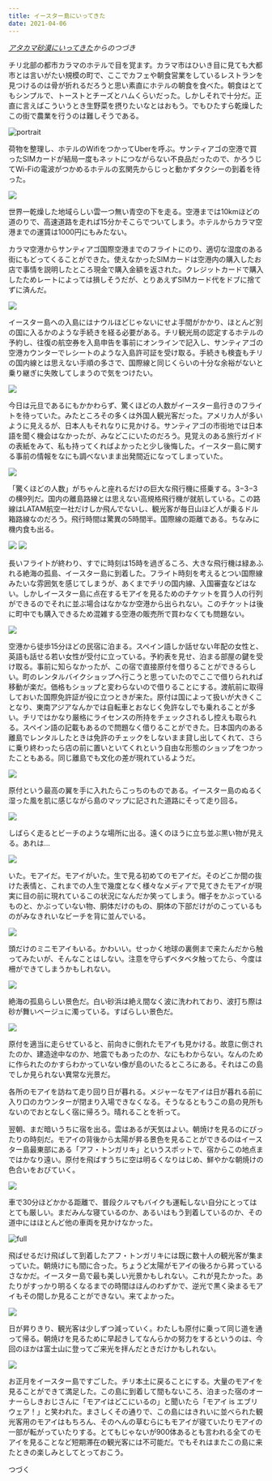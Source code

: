 ```yaml
---
title: イースター島にいってきた
date: 2021-04-06
---
```


*[アタカマ砂漠にいってきた](/post/1612953055)からのつづき*

チリ北部の都市カラマのホテルで目を覚ます。カラマ市はひいき目に見ても大都市とは言いがたい規模の町で、ここでカフェや朝食営業をしているレストランを見つけるのは骨が折れるだろうと思い素直にホテルの朝食を食べた。朝食はとてもシンプルで、トーストとチーズとハムくらいだった。しかしそれで十分だ。正直に言えばこういうとき生野菜を摂りたいなとはおもう。でもひたすら乾燥したこの街で農業を行うのは難しそうである。

![portrait](https://photos.smugmug.com/photos/i-hsjG2SK/1/8e636940/X4/i-hsjG2SK-X4.jpg)

荷物を整理し、ホテルのWifiをつかってUberを呼ぶ。サンティアゴの空港で買ったSIMカードが結局一度もネットにつながらない不良品だったので、かろうじてWi-Fiの電波がつかめるホテルの玄関先からじっと動かずタクシーの到着を待った。

![](https://photos.smugmug.com/photos/i-tPjJKn9/0/5b0852b7/X4/i-tPjJKn9-X4.jpg)

世界一乾燥した地域らしい雲一つ無い青空の下を走る。空港までは10kmほどの道のりで、高速道路を走れば15分かそこらでついてしまう。ホテルからカラマ空港までの運賃は1000円にもみたない。

カラマ空港からサンティアゴ国際空港までのフライトにのり、適切な湿度のある街にもどってくることができた。使えなかったSIMカードは空港内の購入したお店で事情を説明したところ現金で購入金額を返された。クレジットカードで購入したためレートによっては損しそうだが、とりあえずSIMカード代をドブに捨てずに済んだ。

![](https://photos.smugmug.com/photos/i-4PJVTM8/1/dac3c0be/XL/i-4PJVTM8-XL.jpg)

イースター島への入島にはナウルほどじゃないにせよ手間がかかり、ほとんど別の国に入るかのような手続きを経る必要がある。チリ観光局の認定するホテルの予約し、往復の航空券を入島申告を事前にオンラインで記入し、サンティアゴの空港カウンターでレシートのような入島許可証を受け取る。手続きも検査もチリの国内線とは思えない手順の多さで、国際線と同じくらいの十分な余裕がないと乗り継ぎに失敗してしまうので気をつけたい。

![](https://photos.smugmug.com/photos/i-XTr2Hrv/0/b4075038/X4/i-XTr2Hrv-X4.jpg)

今日は元旦であるにもかかわらず、驚くほどの人数がイースター島行きのフライトを待っていた。みたところその多くは外国人観光客だった。アメリカ人が多いように見えるが、日本人もそれなりに見かける。サンティアゴの市街地では日本語を聞く機会はなかったが、みなどこにいたのだろう。見覚えのある旅行ガイドの表紙をみて、私も持ってくればよかったと少し後悔した。イースター島に関する事前の情報をなにも調べないまま出発間近になってしまっていた。

![](https://photos.smugmug.com/photos/i-7JVkzRB/0/7bc17e85/X4/i-7JVkzRB-X4.jpg)

「驚くほどの人数」がちゃんと座れるだけの巨大な飛行機に搭乗する。3−3−3の横9列だ。国内の離島路線とは思えない高規格飛行機が就航している。この路線はLATAM航空一社だけしか飛んでないし、観光客が毎日山ほど人が乗るドル箱路線なのだろう。飛行時間は驚異の5時間半。国際線の距離である。ちなみに機内食も出る。

![](https://photos.smugmug.com/photos/i-FgJVhN3/0/7a8d51ca/X4/i-FgJVhN3-X4.jpg)
![](https://photos.smugmug.com/photos/i-mHzRKZb/0/5c0e8e98/X4/i-mHzRKZb-X4.jpg)

長いフライトが終わり、すでに時刻は15時を過ぎるころ、大きな飛行機は緑あふれる絶海の孤島、イースター島に到着した。フライト時刻を考えるとつい国際線みたいな雰囲気を感じてしまうが、あくまでチリの国内線、入国審査などはない。しかしイースター島に点在するモアイを見るためのチケットを買う人の行列ができるのでそれに並ぶ場合はなかなか空港から出られない。このチケットは後に町中でも購入できるため混雑する空港の販売所で買わなくても問題ない。

![](https://photos.smugmug.com/photos/i-RzCqNcn/0/351b7b8e/X4/i-RzCqNcn-X4.jpg)

空港から徒歩15分ほどの民宿に泊まる。スペイン語しか話せない年配の女性と、英語も話せる若い女性が受付に立っている。予約表を見せ、泊まる部屋の鍵を受け取る。事前に知らなかったが、この宿で直接原付を借りることができるらしい。町のレンタルバイクショップへ行こうと思っていたのでここで借りられれば移動が楽だ。価格もショップと変わらないので借りることにする。渡航前に取得しておいた国際免許証が役に立つときが来た。原付は国によって扱いが大きくことなり、東南アジアなんかでは自転車とおなじく免許なしでも乗れることが多い。チリではかなり厳格にライセンスの所持をチェックされるし控えも取られる。スペイン語の記載もあるので問題なく借りることができた。日本国内のある離島でレンタルしたときは免許のチェックをしないまま貸し出してくれて、さらに乗り終わったら店の前に置いといてくれという自由な形態のショップをつかったこともある。同じ離島でも文化の差が現れているようだ。

![](https://photos.smugmug.com/photos/i-Zfcm2rb/0/1fb608d6/X4/i-Zfcm2rb-X4.jpg)

原付という最高の翼を手に入れたらこっちのものである。イースター島のぬるく湿った風を肌に感じながら島のマップに記された道路にそって走り回る。

![](https://photos.smugmug.com/photos/i-QtzcVHL/0/2e4e64e9/X4/i-QtzcVHL-X4.jpg)

しばらく走るとビーチのような場所に出る。遠くのほうに立ち並ぶ黒い物が見える。あれは…

![](https://photos.smugmug.com/photos/i-rJKVkgP/0/bbe4d4a0/X4/i-rJKVkgP-X4.jpg)

いた。モアイだ。モアイがいた。生で見る初めてのモアイだ。そのどこか間の抜けた表情と、これまでの人生で幾度となく様々なメディアで見てきたモアイが現実に目の前に現れているこの状況になんだか笑ってしまう。帽子をかぶっているものと、かぶっていない物、胴体だけのもの、胴体の下部だけがのこっているものがみなきれいなビーチを背に並んでいる。

![](https://photos.smugmug.com/photos/i-Zq8DXNW/0/7f27ba66/X4/i-Zq8DXNW-X4.jpg)

頭だけのミニモアイもいる。かわいい。せっかく地球の裏側まで来たんだから触ってみたいが、そんなことはしない。注意を守らずベタベタ触ってたら、今度は柵ができてしまうかもしれない。

![](https://photos.smugmug.com/photos/i-xJV4R2B/0/a71efbb2/X4/i-xJV4R2B-X4.jpg)

絶海の孤島らしい景色だ。白い砂浜は絶え間なく波に洗われており、波打ち際は砂が舞いベージュに濁っている。すばらしい景色だ。

![](https://photos.smugmug.com/photos/i-MZJd6K9/0/7ddeeab0/X4/i-MZJd6K9-X4.jpg)

原付を適当に走らせていると、前向きに倒れたモアイも見かける。故意に倒されたのか、建造途中なのか、地震でもあったのか、なにもわからない。なんのために作られたのかすらわかっていない像が島のいたるところにある。それはこの島でしか見られない異常な光景だ。

各所のモアイを訪ねて走り回り日が暮れる。メジャーなモアイは日が暮れる前に入り口のカウンターが閉まり入場できなくなる。そうなるともうこの島の見所もないのでおとなしく宿に帰ろう。晴れることを祈って。

翌朝、まだ暗いうちに宿を出る。雲はあるが天気はよい。朝焼けを見るのにぴったりの時刻だ。モアイの背後から太陽が昇る景色を見ることができるのはイースター島最東部にある「アフ・トンガリキ」というスポットで、宿からこの地点まではかなり遠い。原付を飛ばすうちに空は明るくなりはじめ、鮮やかな朝焼けの色合いをおびていく。

![](https://photos.smugmug.com/photos/i-J69vLnX/0/6e034016/X4/i-J69vLnX-X4.jpg)

車で30分ほどかかる距離で、普段クルマもバイクも運転しない自分にとってはとても厳しい。まだみんな寝ているのか、あるいはもう到着しているのか、その道中にはほとんど他の車両を見かけなかった。

![full](https://photos.smugmug.com/photos/i-hJdRnb4/0/81c71d3d/X4/i-hJdRnb4-X4.jpg)

飛ばせるだけ飛ばして到着したアフ・トンガリキには既に数十人の観光客が集まっていた。朝焼けにも間に合った。ちょうど太陽がモアイの後ろから昇っているさなかだ。イースター島で最も美しい光景かもしれない。これが見たかった。あたりがすっかり明るくなるまでの時間はほんのわずかで、逆光で黒く染まるモアイもその間しか見ることができない。来てよかった。

![](https://photos.smugmug.com/photos/i-WvdpQJH/0/57151883/X4/i-WvdpQJH-X4.jpg)

日が昇りきり、観光客は少しずつ減っていく。わたしも原付に乗って同じ道を通って帰る。朝焼けを見るために早起きしてなんらかの努力をするというのは、今回のほかは富士山に登ってご来光を拝んだときだけかもしれない。

![](https://photos.smugmug.com/photos/i-5pfmCrq/0/45bf3689/X4/i-5pfmCrq-X4.jpg)

お正月をイースター島ですごした。チリ本土に戻ることにする。大量のモアイを見ることができて満足した。この島に到着して間もないころ、泊まった宿のオーナーらしきおじさんに「モアイはどこにいるの」と聞いたら「モアイ is エブリウェア！」と笑われた。まさしくその通りで、この島にはきれいに並べられた観光客用のモアイはもちろん、そのへんの草むらにもモアイが寝ていたりモアイの一部が転がっていたりする。とてもじゃないが900体あるとも言われる全てのモアイを見ることなど短期滞在の観光客には不可能だ。でもそれはまたこの島に来たときの楽しみとしてとっておこう。

つづく

